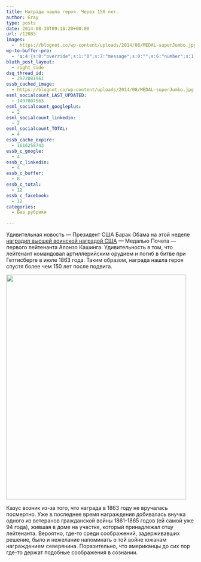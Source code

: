 ```yaml
---
title: Награда нашла героя. Через 150 лет.
author: Gray
type: posts
date: 2014-08-30T09:18:20+00:00
url: /12083
images:
  -  https://blognot.co/wp-content/uploads/2014/08/MEDAL-superJumbo.jpg
wp-to-buffer-pro:
  - 'a:4:{s:8:"override";s:1:"0";s:7:"message";s:0:"";s:6:"number";s:1:"1";s:16:"alternateMessage";s:0:"";}'
bluth_post_layout:
  - right_side
dsq_thread_id:
  - 2972081961
essb_cached_image:
  - https://blognot.co/wp-content/uploads/2014/08/MEDAL-superJumbo.jpg
esml_socialcount_LAST_UPDATED:
  - 1497007563
esml_socialcount_googleplus:
  - 2
esml_socialcount_linkedin:
  - 2
esml_socialcount_TOTAL:
  - 4
essb_cache_expire:
  - 1616258743
essb_c_google:
  - 4
essb_c_linkedin:
  - 4
essb_c_buffer:
  - 8
essb_c_total:
  - 12
essb_c_facebook:
  - 12
categories:
  - Без рубрики

---
```








Удивительная новость — Президент США Барак Обама на этой неделе <a href="http://www.nytimes.com/2014/08/28/us/politics/medal-of-honor-for-a-civil-war-hero-150-years-in-the-grave.html?_r=0" target="_blank">наградил высшей воинской наградой США</a> — Медалью Почета — первого лейтенанта Алонзо Кашинга. Удивительность в том, что лейтенант командовал артиллерийским орудием и погиб в битве при Геттисберге в июле 1863 года. Таким образом, награда нашла героя спустя более чем 150 лет после подвига.

<img data-attachment-id="12086" data-permalink="https://blognot.co/12083/medal-superjumbo_ra2a50" data-orig-file="https://i0.wp.com/blognot.co/wp-content/uploads/http://res.cloudinary.com/blognot/image/upload/v1409390314/MEDAL-superJumbo_ra2a50.jpg?fit=481%2C600&ssl=1" data-orig-size="481,600" data-comments-opened="1" data-image-meta="{&quot;aperture&quot;:&quot;0&quot;,&quot;credit&quot;:&quot;&quot;,&quot;camera&quot;:&quot;&quot;,&quot;caption&quot;:&quot;&quot;,&quot;created_timestamp&quot;:&quot;0&quot;,&quot;copyright&quot;:&quot;&quot;,&quot;focal_length&quot;:&quot;0&quot;,&quot;iso&quot;:&quot;0&quot;,&quot;shutter_speed&quot;:&quot;0&quot;,&quot;title&quot;:&quot;MEDAL-superJumbo_ra2a50&quot;}" data-image-title="MEDAL-superJumbo_ra2a50" data-image-description="" data-medium-file="https://i0.wp.com/blognot.co/wp-content/uploads/http://res.cloudinary.com/blognot/image/upload/v1409390314/MEDAL-superJumbo_ra2a50.jpg?fit=241%2C300&ssl=1" data-large-file="https://i0.wp.com/blognot.co/wp-content/uploads/http://res.cloudinary.com/blognot/image/upload/v1409390314/MEDAL-superJumbo_ra2a50.jpg?fit=481%2C600&ssl=1" class="aligncenter wp-image-12086" src="https://i2.wp.com/res.cloudinary.com/blognot/image/upload/v1409390314/MEDAL-superJumbo_ra2a50.jpg?resize=481%2C600&#038;ssl=1" alt="" width="481" height="600" data-recalc-dims="1" /> 

Казус возник из-за того, что награда в 1863 году не вручалась посмертно. Уже в последнее время награждения добивалась внучка одного из ветеранов гражданской войны 1861-1865 годов (ей самой уже 94 года), жившая в доме на участке, который принадлежал отцу лейтенанта. Вероятно, где-то среди соображений, задерживавших решение, было и нежелание напоминать о той войне южанам награждением северянина. Поразительно, что американцы до сих пор где-то держат подобные соображения в сознании.